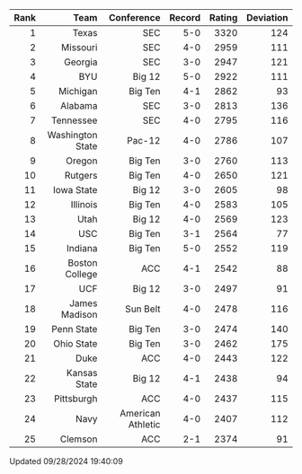 | Rank  | Team                 | Conference           | Record   | Rating | Deviation |
| ---:  | ---:                 | ---:                 | ---:     | ---:   | ---:      |
| 1     | Texas                | SEC                  | 5-0      | 3320   | 124       |
| 2     | Missouri             | SEC                  | 4-0      | 2959   | 111       |
| 3     | Georgia              | SEC                  | 3-0      | 2947   | 121       |
| 4     | BYU                  | Big 12               | 5-0      | 2922   | 111       |
| 5     | Michigan             | Big Ten              | 4-1      | 2862   | 93        |
| 6     | Alabama              | SEC                  | 3-0      | 2813   | 136       |
| 7     | Tennessee            | SEC                  | 4-0      | 2795   | 116       |
| 8     | Washington State     | Pac-12               | 4-0      | 2786   | 107       |
| 9     | Oregon               | Big Ten              | 3-0      | 2760   | 113       |
| 10    | Rutgers              | Big Ten              | 4-0      | 2650   | 121       |
| 11    | Iowa State           | Big 12               | 3-0      | 2605   | 98        |
| 12    | Illinois             | Big Ten              | 4-0      | 2583   | 105       |
| 13    | Utah                 | Big 12               | 4-0      | 2569   | 123       |
| 14    | USC                  | Big Ten              | 3-1      | 2564   | 77        |
| 15    | Indiana              | Big Ten              | 5-0      | 2552   | 119       |
| 16    | Boston College       | ACC                  | 4-1      | 2542   | 88        |
| 17    | UCF                  | Big 12               | 3-0      | 2497   | 91        |
| 18    | James Madison        | Sun Belt             | 4-0      | 2478   | 116       |
| 19    | Penn State           | Big Ten              | 3-0      | 2474   | 140       |
| 20    | Ohio State           | Big Ten              | 3-0      | 2462   | 175       |
| 21    | Duke                 | ACC                  | 4-0      | 2443   | 122       |
| 22    | Kansas State         | Big 12               | 4-1      | 2438   | 94        |
| 23    | Pittsburgh           | ACC                  | 4-0      | 2437   | 115       |
| 24    | Navy                 | American Athletic    | 4-0      | 2407   | 112       |
| 25    | Clemson              | ACC                  | 2-1      | 2374   | 91        |

Updated 09/28/2024 19:40:09
